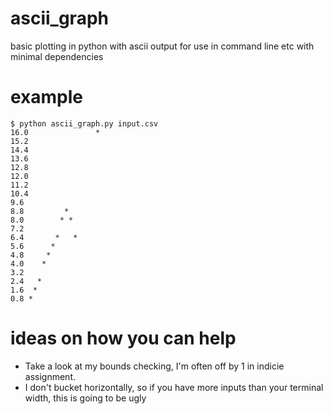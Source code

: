 # ascii_graph
basic plotting in python with ascii output for use in command line etc with minimal dependencies

# example
```
$ python ascii_graph.py input.csv 
16.0	           *
15.2	            
14.4	            
13.6	            
12.8	            
12.0	            
11.2	            
10.4	            
9.6	            
8.8	        *   
8.0	       * *  
7.2	            
6.4	      *   * 
5.6	     *      
4.8	    *       
4.0	   *        
3.2	            
2.4	  *         
1.6	 *          
0.8	*           
```

# ideas on how you can help
* Take a look at my bounds checking, I'm often off by 1 in indicie assignment.
* I don't bucket horizontally, so if you have more inputs than your terminal width, this is going to be ugly
